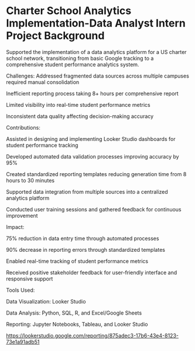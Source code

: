 # Charter School Analytics Implementation-Data Analyst Intern Project Background

Supported the implementation of a data analytics platform for a US charter school network, transitioning from basic Google tracking to a comprehensive student performance analytics system.

Challenges: 
Addressed fragmented data sources across multiple campuses required manual consolidation

Inefficient reporting process taking 8+ hours per comprehensive report

Limited visibility into real-time student performance metrics

Inconsistent data quality affecting decision-making accuracy

Contributions:

Assisted in designing and implementing Looker Studio dashboards for student performance tracking

Developed automated data validation processes improving accuracy by 95%

Created standardized reporting templates reducing generation time from 8 hours to 30 minutes

Supported data integration from multiple sources into a centralized analytics platform

Conducted user training sessions and gathered feedback for continuous improvement

Impact:

75% reduction in data entry time through automated processes

90% decrease in reporting errors through standardized templates

Enabled real-time tracking of student performance metrics

Received positive stakeholder feedback for user-friendly interface and responsive support

Tools Used:


Data Visualization: Looker Studio

Data Analysis: Python, SQL, R, and Excel/Google Sheets 

Reporting: Jupyter Notebooks, Tableau, and Looker Studio

 https://lookerstudio.google.com/reporting/875adec3-17b6-43e4-8123-73e1a91adb51
